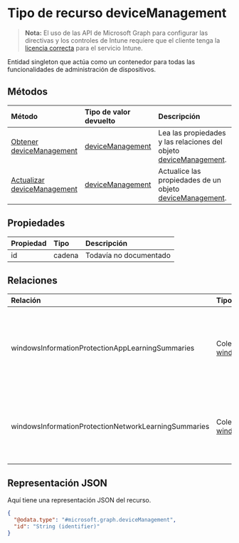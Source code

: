 # <a name="devicemanagement-resource-type"></a>Tipo de recurso deviceManagement

> **Nota:** El uso de las API de Microsoft Graph para configurar las directivas y los controles de Intune requiere que el cliente tenga la [licencia correcta](https://go.microsoft.com/fwlink/?linkid=839381) para el servicio Intune.

Entidad singleton que actúa como un contenedor para todas las funcionalidades de administración de dispositivos.
## <a name="methods"></a>Métodos
|Método|Tipo de valor devuelto|Descripción|
|:---|:---|:---|
|[Obtener deviceManagement](../api/intune_wip_devicemanagement_get.md)|[deviceManagement](../resources/intune_wip_devicemanagement.md)|Lea las propiedades y las relaciones del objeto [deviceManagement](../resources/intune_wip_devicemanagement.md).|
|[Actualizar deviceManagement](../api/intune_wip_devicemanagement_update.md)|[deviceManagement](../resources/intune_wip_devicemanagement.md)|Actualice las propiedades de un objeto [deviceManagement](../resources/intune_wip_devicemanagement.md).|

## <a name="properties"></a>Propiedades
|Propiedad|Tipo|Descripción|
|:---|:---|:---|
|id|cadena|Todavía no documentado|

## <a name="relationships"></a>Relaciones
|Relación|Tipo|Descripción|
|:---|:---|:---|
|windowsInformationProtectionAppLearningSummaries|Colección [windowsInformationProtectionAppLearningSummary](../resources/intune_wip_windowsinformationprotectionapplearningsummary.md)|Los resúmenes de aprendizaje sobre las aplicaciones de Windows Information Protection|
|windowsInformationProtectionNetworkLearningSummaries|Colección [windowsInformationProtectionNetworkLearningSummary](../resources/intune_wip_windowsinformationprotectionnetworklearningsummary.md)|Los resúmenes de aprendizaje sobre la red de Windows Information Protection|

## <a name="json-representation"></a>Representación JSON
Aquí tiene una representación JSON del recurso.
<!-- {
  "blockType": "resource",
  "keyProperty": "id",
  "@odata.type": "microsoft.graph.deviceManagement"
}
-->
``` json
{
  "@odata.type": "#microsoft.graph.deviceManagement",
  "id": "String (identifier)"
}
```




